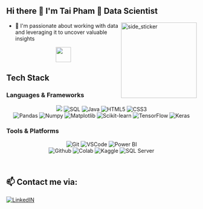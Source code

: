 ## Hi there :wave: I'm Tai Pham 🌱 Data Scientist  
<img align="right" width=200px height=200px alt="side_sticker" src="https://media.giphy.com/media/TEnXkcsHrP4YedChhA/giphy.gif" />

- 🔭  I'm passionate about working with data and leveraging it to uncover valuable insights
<div align="center">
<img src="https://raw.githubusercontent.com/innng/innng/master/assets/kyubey.gif" height="40" />
</div>

## Tech Stack 
### Languages & Frameworks
<p align="center">
<img src="https://img.shields.io/badge/Python-3670A0?style=for-the-badge&logo=python&logoColor=ffdd54">
<img alt="SQL" src="https://img.shields.io/badge/SQL-336791?style=for-the-badge&logo=postgresql&logoColor=white">
<img alt="Java" src="https://img.shields.io/badge/Java-%23ED8B00.svg?style=for-the-badge&logo=openjdk&logoColor=white">
<img alt="HTML5" src="https://img.shields.io/badge/HTML5-%23E34F26.svg?style=for-the-badge&logo=html5&logoColor=white">
<img alt="CSS3" src="https://img.shields.io/badge/CSS3-%231572B6.svg?style=for-the-badge&logo=css3&logoColor=white">

<br/>
<img alt="Pandas" src="https://img.shields.io/badge/Pandas-%23150458.svg?style=for-the-badge&logo=pandas&logoColor=white">
<img alt="Numpy" src="https://img.shields.io/badge/Numpy-%23013243.svg?style=for-the-badge&logo=numpy&logoColor=white">
<img alt="Matplotlib" src="https://img.shields.io/badge/Matplotlib-%23ffffff.svg?style=for-the-badge&logo=Matplotlib&logoColor=black">
<img alt="Scikit-learn" src="https://img.shields.io/badge/scikit--learn-%23F7931E.svg?style=for-the-badge&logo=scikit-learn&logoColor=white">
<img alt="TensorFlow" src="https://img.shields.io/badge/TensorFlow-%23FF6F00.svg?style=for-the-badge&logo=TensorFlow&logoColor=white">
<img alt="Keras" src="https://img.shields.io/badge/Keras-%23D00000.svg?style=for-the-badge&logo=Keras&logoColor=white">
</p>

### Tools & Platforms
<p align="center">
<img alt="Git" src="https://img.shields.io/badge/Git-f05134?style=for-the-badge&logo=git&logoColor=f05134&labelColor=282828">
<img alt="VSCode" src="https://img.shields.io/badge/Visual%20Studio%20Code-0078d7.svg?style=for-the-badge&logo=visual-studio-code&logoColor=white">
<img alt="Power BI" src="https://img.shields.io/badge/Power%20BI-F2C811?style=for-the-badge&logo=powerbi&logoColor=black">
<br/>
<img alt="Github" src="https://img.shields.io/badge/GitHub-100000?style=for-the-badge&logo=github&logoColor=white" />
<img alt="Colab" src="https://img.shields.io/badge/Colab-fb9c04?style=for-the-badge&&logo=google-colab&logoColor=fb9c04&labelColor=282828">
<img alt="Kaggle"  src="https://img.shields.io/badge/Kaggle-20BEFF?style=for-the-badge&logo=Kaggle&logoColor=white" />
<img alt="SQL Server" src="https://img.shields.io/badge/Microsoft%20SQL%20Server-CC2927?style=for-the-badge&logo=microsoftsqlserver&logoColor=white" />
</p>

</p>
<br />

## 📫 Contact me via:
[![LinkedIN](https://img.shields.io/badge/LinkedIn-0077B5?style=for-the-badge&logo=linkedin&logoColor=white)](https://www.linkedin.com/in/tai-pham-6005b0294/)

